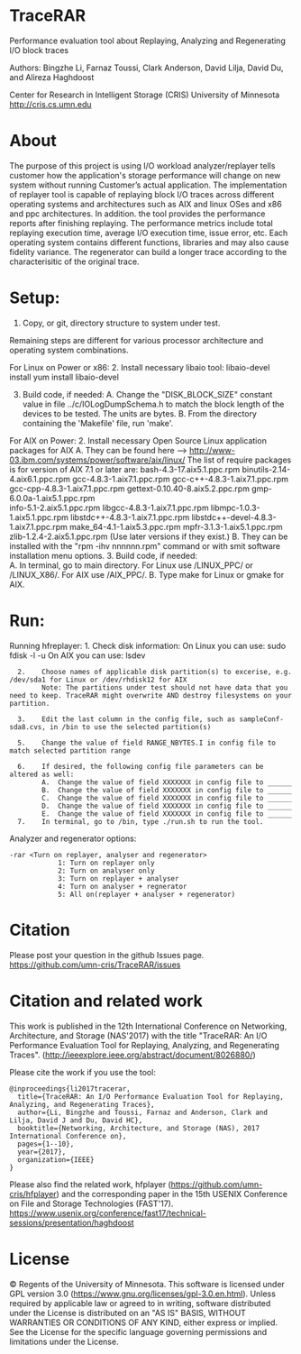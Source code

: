 TraceRAR
========

Performance evaluation tool about Replaying, Analyzing and Regenerating I/O block traces

Authors: Bingzhe Li, Farnaz Toussi, Clark Anderson, David Lilja, David Du, and Alireza Haghdoost

Center for Research in Intelligent Storage (CRIS)
University of Minnesota
http://cris.cs.umn.edu

About
========

The purpose of this project is using I/O workload analyzer/replayer tells customer how the application's storage performance will change on new system without running Customer’s actual application. The implementation of replayer tool is capable of replaying block I/O traces across different operating systems and architectures such as AIX and linux OSes and x86 and ppc architectures. In addition. the tool provides the performance reports after finishing replaying. The performance metrics include total replaying execution time, average I/O execution time, issue error, etc. Each operating system contains different functions, libraries and may also cause fidelity variance. The regenerator can build a longer trace according to the characterisitic of the original trace. 


Setup:
========
1. 	Copy, or git, directory structure to system under test.

Remaining steps are different for various processor architecture and operating system combinations.

For Linux on Power or x86:
2.	Install necessary libaio tool:
		libaio-devel install
		yum install libaio-devel
		
3.	Build code, if needed:
	A.	Change the "DISK_BLOCK_SIZE" constant value in file ../c/IOLogDumpSchema.h to match the block length of the devices to be tested. The units are bytes. 
	B.	From the directory containing the 'Makefile' file, run 'make'.   


For AIX on Power:
2.	Install necessary Open Source Linux application packages for AIX
	A. They can be found here --> http://www-03.ibm.com/systems/power/software/aix/linux/
		The list of require packages is for version of AIX 7.1 or later are:
	    	bash-4.3-17.aix5.1.ppc.rpm
	    	binutils-2.14-4.aix6.1.ppc.rpm
	    	gcc-4.8.3-1.aix7.1.ppc.rpm
	    	gcc-c++-4.8.3-1.aix7.1.ppc.rpm
	    	gcc-cpp-4.8.3-1.aix7.1.ppc.rpm
	    	gettext-0.10.40-8.aix5.2.ppc.rpm
	    	gmp-6.0.0a-1.aix5.1.ppc.rpm            
	    	info-5.1-2.aix5.1.ppc.rpm
	    	libgcc-4.8.3-1.aix7.1.ppc.rpm
	    	libmpc-1.0.3-1.aix5.1.ppc.rpm
	    	libstdc++-4.8.3-1.aix7.1.ppc.rpm
	    	libstdc++-devel-4.8.3-1.aix7.1.ppc.rpm
	    	make_64-4.1-1.aix5.3.ppc.rpm
	    	mpfr-3.1.3-1.aix5.1.ppc.rpm
	    	zlib-1.2.4-2.aix5.1.ppc.rpm
	    	(Use later versions if they exist.)
	B. They can be installed with the "rpm -ihv nnnnnn.rpm" command or with smit software installation menu options.
3.	Build code, if needed:	
	A. In terminal, go to main directory. For Linux use /LINUX_PPC/ or /LINUX_X86/. For AIX use /AIX_PPC/. 
	B. Type make for Linux or gmake for AIX.
		   

Run:
========
Running hfreplayer:
      1.	Check disk information:
      		On Linux you can use: sudo fdisk -l -u
      		On AIX you can use: lsdev 
		
      2.	Choose names of applicable disk partition(s) to excerise, e.g. /dev/sda1 for Linux or /dev/rhdisk12 for AIX
      		Note: The partitions under test should not have data that you need to keep. TraceRAR might overwrite AND destroy filesystems on your partition.
		
      3.	Edit the last column in the config file, such as sampleConf-sda8.cvs, in /bin to use the selected partition(s)
      
      5.	Change the value of field RANGE_NBYTES.I in config file to match selected partition range
      
      6. 	If desired, the following config file parameters can be altered as well: 
      		A.	Change the value of field XXXXXXX in config file to ______
      		B.	Change the value of field XXXXXXX in config file to ______
      		C.	Change the value of field XXXXXXX in config file to ______
      		D.	Change the value of field XXXXXXX in config file to ______
      		E.	Change the value of field XXXXXXX in config file to ______
      7.	In terminal, go to /bin, type ./run.sh to run the tool.


Analyzer and regenerator options:
```
-rar <Turn on replayer, analyser and regenerator>
			1: Turn on replayer only
			2: Turn on analyser only
			3: Turn on replayer + analyser
			4: Turn on analyser + regnerator
			5: All on(replayer + analyser + regenerator)
```
Citation
=======
Please post your question in the github Issues page. 
https://github.com/umn-cris/TraceRAR/issues


Citation and related work
=========
This work is published in the 12th International Conference on Networking, Architecture, and Storage (NAS'2017) with the title "TraceRAR: An I/O Performance Evaluation Tool for Replaying, Analyzing, and Regenerating Traces". (http://ieeexplore.ieee.org/abstract/document/8026880/)

Please cite the work if you use the tool:
```
@inproceedings{li2017tracerar,
  title={TraceRAR: An I/O Performance Evaluation Tool for Replaying, Analyzing, and Regenerating Traces},
  author={Li, Bingzhe and Toussi, Farnaz and Anderson, Clark and Lilja, David J and Du, David HC},
  booktitle={Networking, Architecture, and Storage (NAS), 2017 International Conference on},
  pages={1--10},
  year={2017},
  organization={IEEE}
}
```
Please also find the related work, hfplayer (https://github.com/umn-cris/hfplayer) and the corresponding paper in the 15th USENIX Conference on File and Storage Technologies (FAST'17). https://www.usenix.org/conference/fast17/technical-sessions/presentation/haghdoost

License
=======
© Regents of the University of Minnesota. This software is licensed under GPL version 3.0 (https://www.gnu.org/licenses/gpl-3.0.en.html).
Unless required by applicable law or agreed to in writing, software distributed under the License is distributed on an "AS IS" BASIS, WITHOUT WARRANTIES OR CONDITIONS OF ANY KIND, either express or implied. See the License for the specific language governing permissions and limitations under the License.


